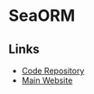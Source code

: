# SeaORM

## Links

- [Code Repository](https://github.com/SeaQL/sea-orm)
- [Main Website](https://sea-ql.org/SeaORM)
